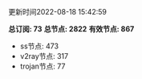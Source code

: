 更新时间2022-08-18 15:42:59

**总订阅: 73**
**总节点: 2822**
**有效节点: 867**
- ss节点: 473
- v2ray节点: 317
- trojan节点: 77
